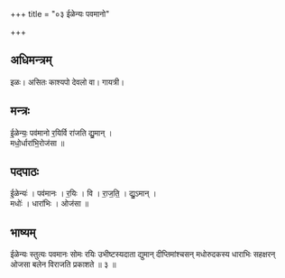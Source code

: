 +++
title = "०३ ईळेन्यः पवमानो"

+++
## अधिमन्त्रम्
इळः। असितः काश्यपो देवलो वा। गायत्री।

## मन्त्रः
ई॒ळेन्यः॒ पव॑मानो र॒यिर्वि रा॑जति द्यु॒मान् ।  
मधो॒र्धारा॑भि॒रोज॑सा ॥

## पदपाठः
ई॒ळेन्यः॑ । पव॑मानः । र॒यिः । वि । रा॒ज॒ति॒ । द्यु॒ऽमान् ।  
मधोः॑ । धारा॑भिः । ओज॑सा ॥

## भाष्यम्
ईळेन्यः स्तुत्यः पवमानः सोमः रयिः उभीष्टस्यदाता द्युमान् दीप्तिमांश्चसन् मधोरुदकस्य धाराभिः सहक्षरन् ओजसा बलेन विराजति प्रकाशते ॥ ३ ॥